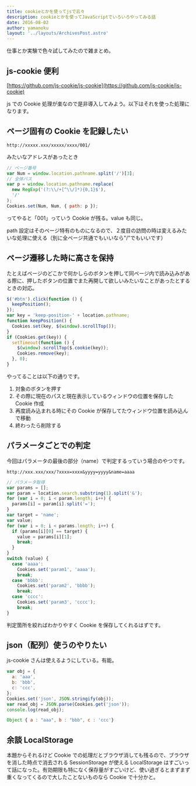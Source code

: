 ```yaml
---
title: cookieとかを使ってjsで云々
description: cookieとかを使ってJavaScriptでいろいろやってみる話
date: 2016-08-02
author: yamanoku
layout: '../layouts/ArchivesPost.astro'
---
```


仕事とか実験で色々試してみたので雑まとめ。

## js-cookie 便利

[https://github.com/js-cookie/js-cookie](https://github.com/js-cookie/js-cookie)

js での Cookie 処理が楽なので是非導入してみよう。以下はそれを使った処理になります。

## ページ固有の Cookie を記録したい

`http://xxxxx.xxx/xxxxx/xxxx/001/`

みたいなアドレスがあったとき

```js
// ページ番号
var Num = window.location.pathname.split('/')[3];
// 全体パス
var p = window.location.pathname.replace(
  new RegExp('(?:\\/+[^\\/]*){0,1}$'),
  '/'
);
Cookies.set(Num, Num, { path: p });
```

ってやると「001」っていう Cookie が残る。value も同じ。

path 設定はそのページ特有のものになるので、２度目の訪問の時は変えるみたいな処理に使える（別に全ページ共通でもいいなら"/"でもいいです）

## ページ遷移した時に高さを保持

たとえばページのどこかで何かしらのボタンを押して同ページ内で読み込みがある際に、押したボタンの位置でまた再開して欲しいみたいなことがあったとするときの対応。

```js
$('#btn').click(function () {
  keepPosition();
});
var key = 'keep-position-' + location.pathname;
function keepPosition() {
  Cookies.set(key, $(window).scrollTop());
}
if (Cookies.get(key)) {
  setTimeout(function () {
    $(window).scrollTop($.cookie(key));
    Cookies.remove(key);
  }, 0);
}
```

やってることは以下の通りです。

1. 対象のボタンを押す
2. その際に現在のパスと現在表示しているウィンドウの位置を保存した Cookie 作成
3. 再度読み込まれる時にその Cookie が保存してたウィンドウ位置を読み込んで移動
4. 終わったら削除する

## パラメータごとでの判定

今回はパラメータの最後の部分（name）で判定するっていう場合のやつです。

`http://xxx.xxx/xxx/?xxxx=xxxx&yyyy=yyyy&name=aaaa`

```js
// パラメータ取得
var params = [];
var param = location.search.substring(1).split('&');
for (var i = 0; i < param.length; i++) {
  params[i] = param[i].split('=');
}
var target = 'name';
var value;
for (var i = 0; i < params.length; i++) {
  if (params[i][0] == target) {
    value = params[i][1];
    break;
  }
}
switch (value) {
  case 'aaaa':
    Cookies.set('param1', 'aaaa');
    break;
  case 'bbbb':
    Cookies.set('param2', 'bbbb');
    break;
  case 'cccc':
    Cookies.set('param3', 'cccc');
    break;
}
```

判定箇所を絞ればわかりやすく Cookie を保存してくれるはずです。

## json（配列）使うのやりたい

js-cookie さんは使えるようにしている。有能。

```js
var obj = {
  a: 'aaa',
  b: 'bbb',
  c: 'ccc',
};
Cookies.set('json', JSON.stringify(obj));
var read_obj = JSON.parse(Cookies.get('json'));
console.log(read_obj);
```

```js
Object { a : "aaa", b : "bbb", c : 'ccc'}
```

## 余談 LocalStorage

本題からそれるけど Cookie での処理だとブラウザ消しても残るので、ブラウザを消した時点で消去される SessionStorage が使える LocalStorage はすごいって話になった。有効期限も特になく保存量がすごいけど、使い過ぎるとまずまず重くなってくるので大したことないものなら Cookie で十分かと。
